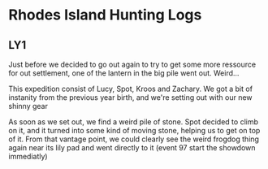 # Rhodes Island Hunting Logs  
## LY1

Just before we decided to go out again to try to get some more ressource for out settlement, one of the lantern in the big pile went out. Weird...

This expedition consist of Lucy, Spot, Kroos and Zachary. We got a bit of instanity from the previous year birth, and we're setting out with our new shinny gear

As soon as we set out, we find a weird pile of stone. Spot decided to climb on it, and it turned into some kind of moving stone, helping us to get on top of it. From that vantage point, we could clearly see the weird frogdog thing again near its lily pad and went directly to it (event 97 start the showdown immediatly)
